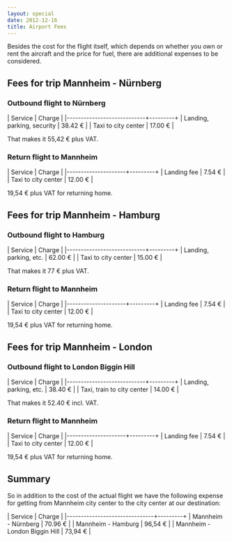 ```yaml
---
layout: special
date: 2012-12-16
title: Airport Fees
---
```

Besides the cost for the flight itself, which depends on whether you own or rent the aircraft and the price for fuel, there are additional expenses to be considered.

## Fees for trip Mannheim - Nürnberg

### Outbound flight to Nürnberg

| Service                    | Charge  |
|----------------------------+---------+
| Landing, parking, security | 38.42 € |
| Taxi to city center        | 17.00 € |

That makes it 55,42 € plus VAT.

### Return flight to Mannheim

| Service             | Charge  |
|---------------------+---------+
| Landing fee         | 7.54 €  |
| Taxi to city center | 12.00 € |

19,54 € plus VAT for returning home.

## Fees for trip Mannheim - Hamburg

### Outbound flight to Hamburg

| Service                    | Charge  |
|----------------------------+---------+
| Landing, parking, etc.     | 62.00 € |
| Taxi to city center        | 15.00 € |

That makes it 77 € plus VAT.

### Return flight to Mannheim

| Service             | Charge  |
|---------------------+---------+
| Landing fee         | 7.54 €  |
| Taxi to city center | 12.00 € |

19,54 € plus VAT for returning home.

## Fees for trip Mannheim - London

### Outbound flight to London Biggin Hill

| Service                    | Charge  |
|----------------------------+---------+
| Landing, parking, etc.     | 38.40 € |
| Taxi, train to city center | 14.00 € |

That makes it 52.40 € incl. VAT.

### Return flight to Mannheim

| Service             | Charge  |
|---------------------+---------+
| Landing fee         | 7.54 €  |
| Taxi to city center | 12.00 € |

19,54 € plus VAT for returning home.

## Summary
So in addition to the cost of the actual flight we have the following expense for getting from Mannheim city center to the city center at our destination:

| Service                       | Charge  |
|-------------------------------+---------+
| Mannheim - Nürnberg           | 70.96 € |
| Mannheim - Hamburg            | 96,54 € |
| Mannheim - London Biggin Hill | 73,94 € |
